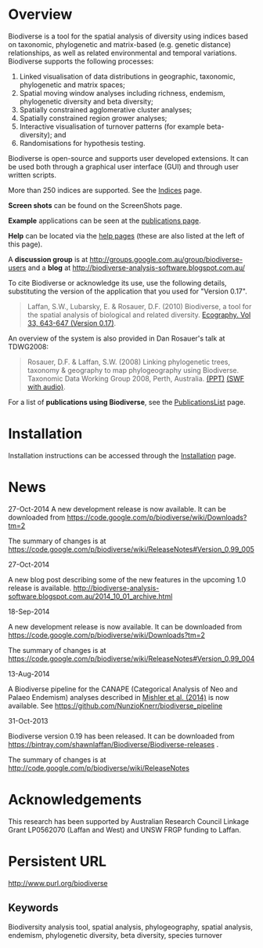 

# Overview #

Biodiverse is a tool for the spatial analysis of diversity using indices based on taxonomic, phylogenetic and matrix-based (e.g. genetic distance) relationships, as well as related environmental and temporal variations. Biodiverse supports the following processes:

  1. Linked visualisation of data distributions in geographic, taxonomic, phylogenetic and matrix spaces;
  1. Spatial moving window analyses including richness, endemism, phylogenetic diversity and beta diversity;
  1. Spatially constrained agglomerative cluster analyses;
  1. Spatially constrained region grower analyses;
  1. Interactive visualisation of turnover patterns (for example beta-diversity); and
  1. Randomisations for hypothesis testing.

Biodiverse is open-source and supports user developed extensions. It can be used both through a graphical user interface (GUI) and through user written scripts.

More than 250 indices are supported.  See the [Indices](Indices) page.

**Screen shots** can be found on the ScreenShots page.

**Example** applications can be seen at the [publications page](PublicationsList).

**Help** can be located via the [help pages](HelpOverview) (these are also listed at the left of this page).

A **discussion group** is at http://groups.google.com.au/group/biodiverse-users and a **blog** at http://biodiverse-analysis-software.blogspot.com.au/


To cite Biodiverse or acknowledge its use, use the following details, substituting the version of the application that you used for "Version 0.17".

> Laffan, S.W., Lubarsky, E. & Rosauer, D.F. (2010) Biodiverse, a tool for the spatial analysis of biological and related diversity. [Ecography. Vol 33, 643-647 (Version 0.17)](http://dx.doi.org/10.1111/j.1600-0587.2010.06237.x).

An overview of the system is also provided in Dan Rosauer's talk at TDWG2008:

> Rosauer, D.F. & Laffan, S.W. (2008) Linking phylogenetic trees, taxonomy & geography to map phylogeography using Biodiverse. Taxonomic Data Working Group 2008, Perth, Australia. [(PPT)](http://www.tdwg.org/fileadmin/2008conference/slides/Rosauer_09_05_phyloTrees.ppt) [(SWF with audio)](http://www.tdwg.org/fileadmin/2008conference/slides/Rosauer_09_05_phyloTrees.swf).

For a list of **publications using Biodiverse**, see the [PublicationsList](PublicationsList.md) page.

# Installation #
Installation instructions can be accessed through the [Installation](Installation.md) page.

# News #

27-Oct-2014
A new development release is now available.  It can be downloaded from https://code.google.com/p/biodiverse/wiki/Downloads?tm=2

The summary of changes is at https://code.google.com/p/biodiverse/wiki/ReleaseNotes#Version_0.99_005


27-Oct-2014

A new blog post describing some of the new features in the upcoming 1.0 release is available.  http://biodiverse-analysis-software.blogspot.com.au/2014_10_01_archive.html

18-Sep-2014

A new development release is now available.  It can be downloaded from https://code.google.com/p/biodiverse/wiki/Downloads?tm=2

The summary of changes is at https://code.google.com/p/biodiverse/wiki/ReleaseNotes#Version_0.99_004

13-Aug-2014

A Biodiverse pipeline for the CANAPE (Categorical Analysis of Neo and Palaeo Endemism) analyses described in [Mishler et al. (2014)](http://dx.doi.org/10.1038/ncomms5473) is now available.  See https://github.com/NunzioKnerr/biodiverse_pipeline


31-Oct-2013

Biodiverse version 0.19 has been released.  It can be downloaded from https://bintray.com/shawnlaffan/Biodiverse/Biodiverse-releases .

The summary of changes is at http://code.google.com/p/biodiverse/wiki/ReleaseNotes



# Acknowledgements #

This research has been supported by Australian Research Council Linkage Grant LP0562070 (Laffan and West) and UNSW FRGP funding to Laffan.


# Persistent URL #

http://www.purl.org/biodiverse

## Keywords ##

Biodiversity analysis tool, spatial analysis, phylogeography, spatial analysis, endemism, phylogenetic diversity, beta diversity, species turnover